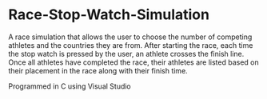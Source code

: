 # Race-Stop-Watch-Simulation

A race simulation that allows the user to choose the number of competing athletes and the countries they are from. 
After starting the race, each time the stop watch is pressed by the user, an athlete crosses the finish line. 
Once all athletes have completed the race, their athletes are listed based on their placement in the race along with their finish time.

Programmed in C using Visual Studio

